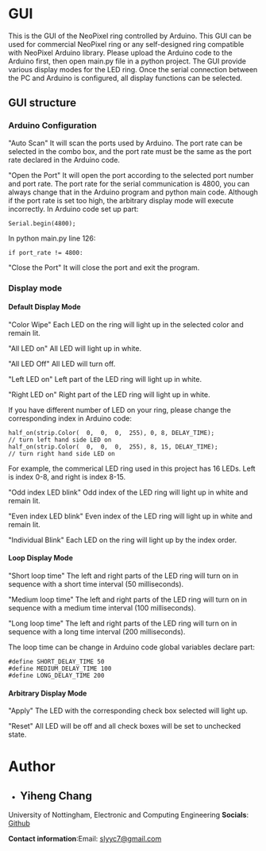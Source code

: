# GUI

This is the GUI of the NeoPixel ring controlled by Arduino. This GUI can be used for commercial NeoPixel ring or any self-designed ring compatible with NeoPixel Arduino library. Please upload the Arduino code to the Arduino first, then open main.py file in a python project. The GUI provide various display modes for the LED ring. Once the serial connection between the PC and Arduino is configured, all display functions can be selected.

## GUI structure
### Arduino Configuration
"Auto Scan" 
It will scan the ports used by Arduino. The port rate can be selected in the combo box, and the port rate must be the same as the port rate declared in the Arduino code.

"Open the Port" 
It will open the port according to the selected port number and port rate. 
The port rate for the serial communication is 4800, you can always change that in the Arduino program and python main code. Although if the port rate is set too high, the arbitrary display mode will execute incorrectly.
In Arduino code set up part:
```
Serial.begin(4800);
```

In python main.py line 126:
```
if port_rate != 4800:
```

"Close the Port" 
It will close the port and exit the program.

### Display mode
#### **Default Display Mode**
"Color Wipe" 
Each LED on the ring will light up in the selected color and remain lit.

"All LED on" 
All LED will light up in white.

"All LED Off" 
All LED will turn off.

"Left LED on" 
Left part of the LED ring will light up in white.

"Right LED on" 
Right part of the LED ring will light up in white.

If you have different number of LED on your ring, please change the corresponding index in Arduino code: 
```
half_on(strip.Color(  0,  0,  0,  255), 0, 8, DELAY_TIME);             // turn left hand side LED on
half_on(strip.Color(  0,  0,  0,  255), 8, 15, DELAY_TIME);             // turn right hand side LED on
```
For example, the commerical LED ring used in this project has 16 LEDs. Left is index 0-8, and right is index 8-15.

"Odd index LED blink" 
Odd index of the LED ring will light up in white and remain lit.

"Even index LED blink" 
Even index of the LED ring will light up in white and remain lit.

"Individual Blink" 
Each LED on the ring will light up by the index order.

#### **Loop Display Mode**
"Short loop time" 
The left and right parts of the LED ring will turn on in sequence with a short time interval (50 milliseconds).

"Medium loop time" 
The left and right parts of the LED ring will turn on in sequence with a medium time interval (100 milliseconds).

"Long loop time" 
The left and right parts of the LED ring will turn on in sequence with a long time interval (200 milliseconds).

The loop time can be change in Arduino code global variables declare part:
```
#define SHORT_DELAY_TIME 50
#define MEDIUM_DELAY_TIME 100
#define LONG_DELAY_TIME 200
```

#### **Arbitrary Display Mode**
"Apply" 
The LED with the corresponding check box selected will light up.

"Reset"
All LED will be off and all check boxes will be set to unchecked state.

# Author
- ## Yiheng Chang
University of Nottingham, Electronic and Computing Engineering
**Socials**: [Github](http://www.github.com/Leopeter51212) 

**Contact information**:Email: slyyc7@gmail.com
